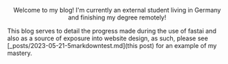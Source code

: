 <p style="text-align: center;">
Welcome to my blog! I'm currently an external student living in Germany and finishing my degree remotely!
</p>

This blog serves to detail the progress made during the use of fastai and also as a source of exposure into website design, as such, please see [_posts/2023-05-21-5markdowntest.md](this post) for an example of my mastery.

